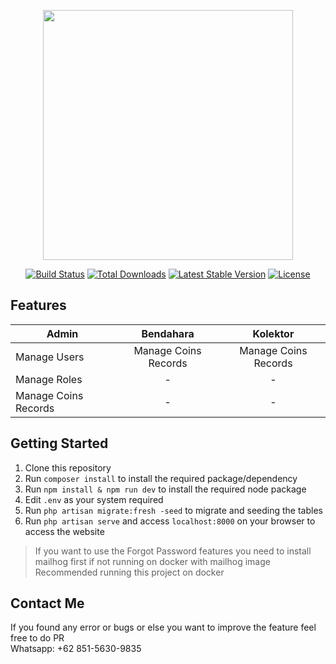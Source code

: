<p align="center"><a href="https://laravel.com" target="_blank"><img src="https://raw.githubusercontent.com/laravel/art/master/logo-lockup/5%20SVG/2%20CMYK/1%20Full%20Color/laravel-logolockup-cmyk-red.svg" width="400"></a></p>

<p align="center">
<a href="https://travis-ci.org/laravel/framework"><img src="https://travis-ci.org/laravel/framework.svg" alt="Build Status"></a>
<a href="https://packagist.org/packages/laravel/framework"><img src="https://img.shields.io/packagist/dt/laravel/framework" alt="Total Downloads"></a>
<a href="https://packagist.org/packages/laravel/framework"><img src="https://img.shields.io/packagist/v/laravel/framework" alt="Latest Stable Version"></a>
<a href="https://packagist.org/packages/laravel/framework"><img src="https://img.shields.io/packagist/l/laravel/framework" alt="License"></a>
</p>

## Features
| Admin                | Bendahara            | Kolektor             |
| -------------------- |:--------------------:|:--------------------:|
| Manage Users         | Manage Coins Records | Manage Coins Records |
| Manage Roles         | -                    | -                    |
| Manage Coins Records | -                    | -                    |

## Getting Started
1. Clone this repository
2. Run ```composer install``` to install the required package/dependency
3. Run ```npm install & npm run dev``` to install the required node package
4. Edit `.env` as your system required
5. Run ```php artisan migrate:fresh -seed``` to migrate and seeding the tables
6. Run ```php artisan serve``` and access ```localhost:8000``` on your browser to access the website

> If you want to use the Forgot Password features you need to install mailhog first if not running on docker with mailhog image
> Recommended running this project on docker

## Contact Me
If you found any error or bugs or else you want to improve the feature feel free to do PR <br>
Whatsapp: +62 851-5630-9835
